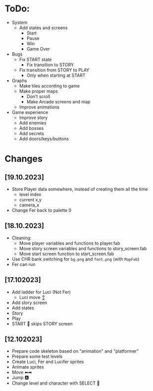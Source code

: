 # ToDo:
- System
  - Add states and screens
    - Start
    - Pause
    - Win
    - Game Over
- Bugs
  - Fix START state
    - Fix transition to STORY
  - Fix transition from STORY to PLAY
    - Only when starting at START
- Graphs
  - Make tiles according to game
  - Make proper maps
    - Don't scroll
    - Make Arcade screens and map
  - Improve animations
- Game experience
  - Improve story
  - Add enemies
  - Add bosses
  - Add secrets
  - Add doors/keys/buttons

# Changes

## [19.10.2023]
- Store Player data somewhere, instead of creating them all the time
  - level index
  - current x,y
  - camera_x
- Change Fer back to palette 0

## [18.10.2023]
- Cleaning:
  - Move player variables and functions to player.fab
  - Move story screen variables and functions to story_screen.fab
  - Move start screen function to start_screen.fab
- Use CHR bank switching for `bg.png` and `font.png` (with `MapFab`)
- Fer can run

## [17.102023]
- Add ladder for Luci (Not Fer)
  - Luci move ↕
- Add story screen
 - Add states
  - Story
  - Play
- START 🔘 skips STORY screen

## [12.102023]
- Prepare code skeleton based on "animation" and "platformer"
- Prepare some test levels
- Create Luci, Fer and Lucifer sprites
- Animate sprites
- Move ⬅➡
- Jump 🅰
- Change level and character with SELECT 🔘
